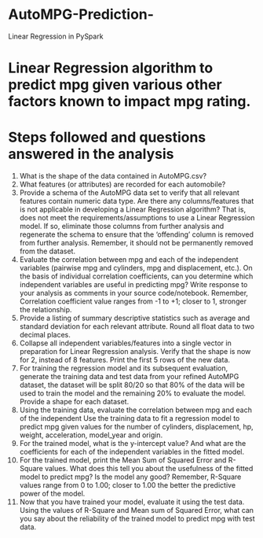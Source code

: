 # AutoMPG-Prediction-
Linear Regression in PySpark

# Linear Regression algorithm to predict mpg given various other factors known to impact mpg rating.

# Steps followed and questions answered in the analysis

1.	What is the shape of the data contained in AutoMPG.csv?
2.	What features (or attributes) are recorded for each automobile?
3.	Provide a schema of the AutoMPG data set to verify that all relevant features contain numeric data type. Are there any columns/features that is not applicable in developing a Linear Regression algorithm? That is, does not meet the requirements/assumptions to use a Linear Regression model. If so, eliminate those columns from further analysis and regenerate the schema to ensure that the ‘offending’ column is removed from further analysis. Remember, it should not be permanently removed from the dataset. 
4.	Evaluate the correlation between mpg and each of the independent variables (pairwise mpg and cylinders, mpg and displacement, etc.). On the basis of individual correlation coefficients, can you determine which independent variables are useful in predicting mpg? Write response to your analysis as comments in your source code/notebook. Remember, Correlation coefficient value ranges from -1 to +1; closer to 1, stronger the relationship. 
5.	Provide a listing of summary descriptive statistics such as average and standard deviation for each relevant attribute. Round all float data to two decimal places.
6.	Collapse all independent variables/features into a single vector in preparation for Linear Regression analysis. Verify that the shape is now for 2, instead of 8 features. Print the first 5 rows of the new data.
7.	For training the regression model and its subsequent evaluation, generate the training data and test data from your refined AutoMPG dataset, the dataset will be split 80/20 so that 80% of the data will be used to train the model and the remaining 20% to evaluate the model. Provide a shape for each dataset.
8.	Using the training data, evaluate the correlation between mpg and each of the independent Use the training data to fit a regression model to predict mpg given values for the number of cylinders, displacement, hp,  weight, acceleration, model_year and origin. 
9.	For the trained model, what is the y-intercept value? And what are the coefficients for each of the independent variables in the fitted model. 
10.	For the trained model, print the Mean Sum of Squared Error and R-Square values. What does this tell you about the usefulness of the fitted model to predict mpg? Is the model any good? Remember, R-Square values range from 0 to 1.00; closer to 1.00 the better the predictive power of the model. 
11.	Now that you have trained your model, evaluate it using the test data. Using the values of R-Square and Mean sum of Squared Error, what can you say about the reliability of the trained model to predict mpg with test data. 

